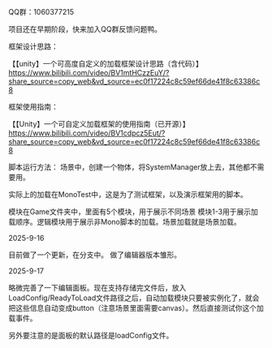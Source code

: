 QQ群：1060377215

项目还在早期阶段，快来加入QQ群反馈问题鸭。

框架设计思路：

【【unity】一个可高度自定义的加载框架设计思路（含代码）】 https://www.bilibili.com/video/BV1mtHCzzEuY/?share_source=copy_web&vd_source=ec0f17224c8c59ef66de41f8c63386c8

框架使用指南：

【【Unity】一个可自定义加载框架的使用指南（已开源）】 https://www.bilibili.com/video/BV1cdpcz5Eut/?share_source=copy_web&vd_source=ec0f17224c8c59ef66de41f8c63386c8

脚本运行方法：
场景中，创建一个物体，将SystemManager放上去，其他都不需要用。

实际上的加载在MonoTest中，这是为了测试框架，以及演示框架用的脚本。

模块在Game文件夹中，里面有5个模块，用于展示不同场景 模块1-3用于展示加载顺序。逻辑模块用于展示非Mono脚本的加载。场景加载就是场景加载。

2025-9-16

目前做了一个更新，在分支中。 做了编辑器版本雏形。

2025-9-17

略微完善了一下编辑面板。现在支持存储完文件后，放入LoadConfig/ReadyToLoad文件路径之后，自动加载模块只要被实例化了，就会把这些信息自动变成button（注意场景里面需要canvas）。然后直接测试你这个加载事件。

另外要注意的是面板的默认路径是loadConfig文件。

